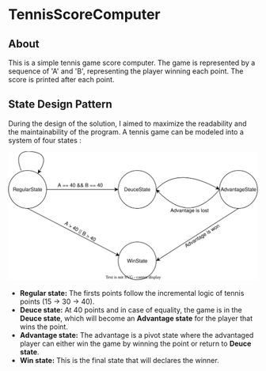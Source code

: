 # TennisScoreComputer

## About

This is a simple tennis game score computer. The game is represented by a sequence of 'A' and 'B', representing the player winning each point.
The score is printed after each point.

## State Design Pattern

During the design of the solution, I aimed to maximize the readability and the maintainability of the program.
A tennis game can be modeled into a system of four states :

![alt text](docs/state_diagram.svg?raw=true)

* **Regular state:**  The firsts points follow the incremental logic of tennis points (15 -> 30 -> 40).
* **Deuce state:** At 40 points and in case of equality, the game is in the **Deuce state**, which will become an **Advantage state** for the player that wins the point.
* **Advantage state:** The advantage is a pivot state where the advantaged player can either win the game by winning the point or return to **Deuce state**.
* **Win state:** This is the final state that will declares the winner.

